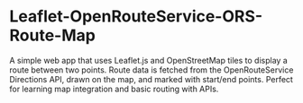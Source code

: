 # Leaflet-OpenRouteService-ORS-Route-Map
A simple web app that uses Leaflet.js and OpenStreetMap tiles to display a route between two points. Route data is fetched from the OpenRouteService Directions API, drawn on the map, and marked with start/end points. Perfect for learning map integration and basic routing with APIs.
